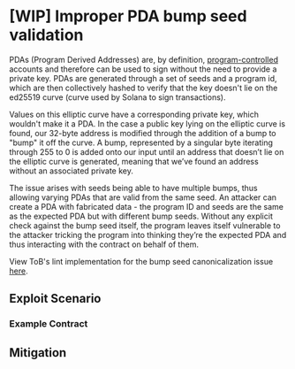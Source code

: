 
# [WIP] Improper PDA bump seed validation

PDAs (Program Derived Addresses) are, by definition, [program-controlled](https://docs.solana.com/terminology#program-derived-account-pda) accounts and therefore can be used to sign without the need to provide a private key. PDAs are generated through a set of seeds and a program id, which are then collectively hashed to verify that the key doesn't lie on the ed25519 curve (curve used by Solana to sign transactions). 

Values on this elliptic curve have a corresponding private key, which wouldn't make it a PDA.
In the case a public key lying on the elliptic curve is found, our 32-byte address is modified through the addition of a bump to "bump" it off the curve. A bump, represented by a singular byte iterating through 255 to 0 is added onto our input until an address that doesn’t lie on the elliptic curve is generated, meaning that we’ve found an address without an associated private key. 

The issue arises with seeds being able to have multiple bumps, thus allowing varying PDAs that are valid from the same seed. An attacker can create a PDA with fabricated data - the program ID and seeds are the same as the expected PDA but with different bump seeds. Without any explicit check against the bump seed itself, the program leaves itself vulnerable to the attacker tricking the program into thinking they’re the expected PDA and thus interacting with the contract on behalf of them.

View ToB's lint implementation for the bump seed canonicalization issue [here](https://github.com/crytic/solana-lints/tree/master/lints/bump_seed_canonicalization).

## Exploit Scenario

### Example Contract

## Mitigation

